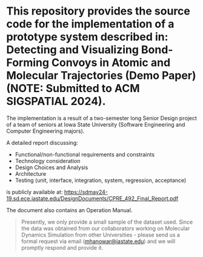 # This repository provides the source code for the implementation of a prototype system described in: **Detecting and Visualizing Bond-Forming Convoys in Atomic and Molecular Trajectories (Demo Paper) (NOTE: Submitted to ACM SIGSPATIAL 2024).**

The implementation is a result of a two-semester long Senior Design project of a team of seniors at Iowa State University (Software Engineering and Computer Engineering majors).

A detailed report discussing:

- Functional/non-functional requirements and constraints
- Technology consideration
- Design Choices and Analysis
- Architecture
- Testing (unit, interface, integration, system, regression, acceptance)

is publicly available at: https://sdmay24-19.sd.ece.iastate.edu/DesignDocuments/CPRE_492_Final_Report.pdf

The document also contains an Operation Manual.

> Presently, we only provide a small sample of the dataset used. Since the data was obtained from our collaborators working on Molecular Dynamics Simulation from other Universities - please send us a formal request via email (mhanowar@iastate.edu) and we will promptly respond and provide it.